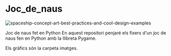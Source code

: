 # Joc_de_naus
![spaceship-concept-art-best-practices-and-cool-design-examples](https://github.com/user-attachments/assets/ddc80780-72a9-4ae6-8aaf-fdc556b60a16)

Joc de naus fet en Python
En aquest repositori penjaré els fixers d'un joc de naus fen en Python amb la llibreta Pygame.

Els gràfics són la carpeta imatges.
